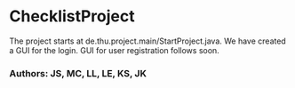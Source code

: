 # ChecklistProject

The project starts at de.thu.project.main/StartProject.java.
We have created a GUI for the login.
GUI for user registration follows soon.


### Authors: JS, MC, LL, LE, KS, JK